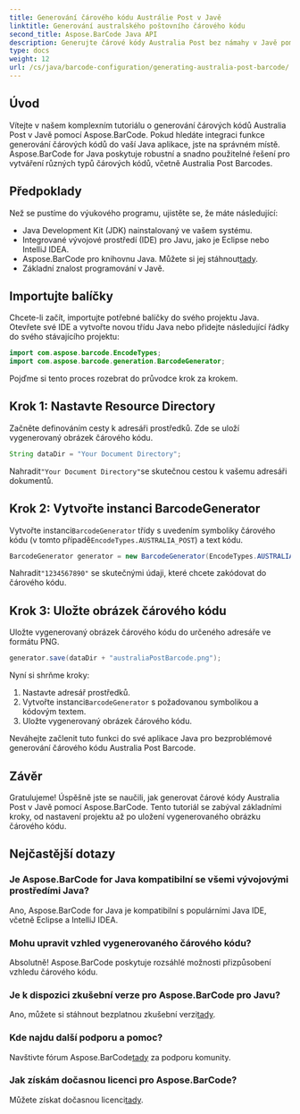 ```yaml
---
title: Generování čárového kódu Austrálie Post v Javě
linktitle: Generování australského poštovního čárového kódu
second_title: Aspose.BarCode Java API
description: Generujte čárové kódy Australia Post bez námahy v Javě pomocí Aspose.BarCode. Postupujte podle našeho podrobného návodu pro bezproblémovou integraci.
type: docs
weight: 12
url: /cs/java/barcode-configuration/generating-australia-post-barcode/
---
```


## Úvod

Vítejte v našem komplexním tutoriálu o generování čárových kódů Australia Post v Javě pomocí Aspose.BarCode. Pokud hledáte integraci funkce generování čárových kódů do vaší Java aplikace, jste na správném místě. Aspose.BarCode for Java poskytuje robustní a snadno použitelné řešení pro vytváření různých typů čárových kódů, včetně Australia Post Barcodes.

## Předpoklady

Než se pustíme do výukového programu, ujistěte se, že máte následující:

- Java Development Kit (JDK) nainstalovaný ve vašem systému.
- Integrované vývojové prostředí (IDE) pro Javu, jako je Eclipse nebo IntelliJ IDEA.
-  Aspose.BarCode pro knihovnu Java. Můžete si jej stáhnout[tady](https://releases.aspose.com/barcode/java/).
- Základní znalost programování v Javě.

## Importujte balíčky

Chcete-li začít, importujte potřebné balíčky do svého projektu Java. Otevřete své IDE a vytvořte novou třídu Java nebo přidejte následující řádky do svého stávajícího projektu:

```java
import com.aspose.barcode.EncodeTypes;
import com.aspose.barcode.generation.BarcodeGenerator;
```

Pojďme si tento proces rozebrat do průvodce krok za krokem.

## Krok 1: Nastavte Resource Directory

Začněte definováním cesty k adresáři prostředků. Zde se uloží vygenerovaný obrázek čárového kódu.

```java
String dataDir = "Your Document Directory";
```

 Nahradit`"Your Document Directory"`se skutečnou cestou k vašemu adresáři dokumentů.

## Krok 2: Vytvořte instanci BarcodeGenerator

 Vytvořte instanci`BarcodeGenerator` třídy s uvedením symboliky čárového kódu (v tomto případě`EncodeTypes.AUSTRALIA_POST`) a text kódu.

```java
BarcodeGenerator generator = new BarcodeGenerator(EncodeTypes.AUSTRALIA_POST, "1234567890");
```

 Nahradit`"1234567890"` se skutečnými údaji, které chcete zakódovat do čárového kódu.

## Krok 3: Uložte obrázek čárového kódu

Uložte vygenerovaný obrázek čárového kódu do určeného adresáře ve formátu PNG.

```java
generator.save(dataDir + "australiaPostBarcode.png");
```

Nyní si shrňme kroky:

1. Nastavte adresář prostředků.
2.  Vytvořte instanci`BarcodeGenerator` s požadovanou symbolikou a kódovým textem.
3. Uložte vygenerovaný obrázek čárového kódu.

Neváhejte začlenit tuto funkci do své aplikace Java pro bezproblémové generování čárového kódu Australia Post Barcode.

## Závěr

Gratulujeme! Úspěšně jste se naučili, jak generovat čárové kódy Australia Post v Javě pomocí Aspose.BarCode. Tento tutoriál se zabýval základními kroky, od nastavení projektu až po uložení vygenerovaného obrázku čárového kódu.

## Nejčastější dotazy

### Je Aspose.BarCode for Java kompatibilní se všemi vývojovými prostředími Java?
Ano, Aspose.BarCode for Java je kompatibilní s populárními Java IDE, včetně Eclipse a IntelliJ IDEA.

### Mohu upravit vzhled vygenerovaného čárového kódu?
Absolutně! Aspose.BarCode poskytuje rozsáhlé možnosti přizpůsobení vzhledu čárového kódu.

### Je k dispozici zkušební verze pro Aspose.BarCode pro Javu?
 Ano, můžete si stáhnout bezplatnou zkušební verzi[tady](https://releases.aspose.com/).

### Kde najdu další podporu a pomoc?
 Navštivte fórum Aspose.BarCode[tady](https://forum.aspose.com/c/barcode/13) za podporu komunity.

### Jak získám dočasnou licenci pro Aspose.BarCode?
 Můžete získat dočasnou licenci[tady](https://purchase.aspose.com/temporary-license/).